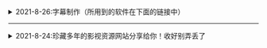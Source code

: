 <details>
  <summary>2021-8-26:字幕制作（所用到的软件在下面的链接中）</summary> 
``` html  ##### 1.下载后将后缀改为ZIP;
##### 2.如果不会使用，请到西瓜视频搜索云边科技工作室，私信教你修改
  ```
  ##### 1.下载后将后缀改为ZIP;
##### 2.如果不会使用，请到西瓜视频搜索云边科技工作室，私信教你修改
 网站名称  网站地址 
字幕工具  https://www.aliyundrive.com/s/5cuMWBL8RpX 
</details>

- - -

<details>
  <summary>2021-8-24:珍藏多年的影视资源网站分享给你！收好别弄丢了</summary>

 电影天堂   https://www.dy2018.com/ <br /> 电影先生 http://dyxs14.com/ <br />  555电影 https://www.555dy6.com/ <br />  MK影视https://www.mkvdo.com/KK看剧<br /> http://www.kkkanju.com/  <br /> 奈飞星影视https://nfxhd.com/  <br />  CK电影部落 https://www.ck180.net/   
  
</details>
